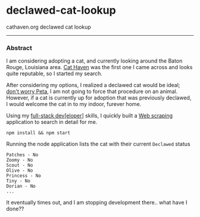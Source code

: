 # declawed-cat-lookup

cathaven.org declawed cat lookup

---

### Abstract

I am considering adopting a cat, and currently looking around the Baton Rouge, Louisiana area. [Cat Haven](https://cathaven.org) was the first one I came across and looks quite reputable, so I started my search.

After considering my options, I realized a declawed cat would be ideal; [don't worry Peta](http://www.peta.org/living/companion-animals/8-reasons-never-declaw-cats/), I am not going to force that procedure on an animal. However, if a cat is currently up for adoption that was previously declawed, I would welcome the cat in to my indoor, furever home.

Using my [full-stack dev[eloper]](http://codeup.com/what-is-a-full-stack-developer/) skills, I quickly built a [Web scraping](https://en.wikipedia.org/wiki/Web_scraping) application to search in detail for me.

    npm install && npm start

Running the node application lists the cat with their current `Declawed` status

    Patches - No
    Zoomy - No
    Scout - No
    Olive - No
    Princess - No
    Tiny - No
    Dorian - No
    ...

It eventually times out, and I am stopping development there.. what have I done??
